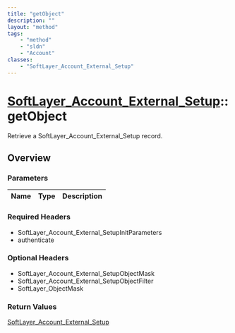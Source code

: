 ```yaml
---
title: "getObject"
description: ""
layout: "method"
tags:
    - "method"
    - "sldn"
    - "Account"
classes:
    - "SoftLayer_Account_External_Setup"
---
```

# [SoftLayer_Account_External_Setup](/reference/services/SoftLayer_Account_External_Setup)::getObject

Retrieve a SoftLayer_Account_External_Setup record.


## Overview 


### Parameters 
|Name | Type | Description |
| --- | --- | --- |


### Required Headers
* SoftLayer_Account_External_SetupInitParameters
* authenticate

### Optional Headers
* SoftLayer_Account_External_SetupObjectMask
* SoftLayer_Account_External_SetupObjectFilter
* SoftLayer_ObjectMask

### Return Values
<a href='/reference/datatypes/SoftLayer_Account_External_Setup'>SoftLayer_Account_External_Setup </a>


